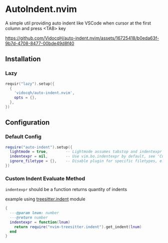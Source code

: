 # AutoIndent.nvim

A simple util providing auto indent like VSCode when cursor at the first column and press \<TAB\> key

https://github.com/VidocqH/auto-indent.nvim/assets/16725418/b0eda63f-9b7d-4708-8477-00bde49d8f40

## Installation

### Lazy

```lua
requir("lazy").setup({
  {
    'vidocqh/auto-indent.nvim',
    opts = {},
  },
})
```

## Configuration

### Default Config

```lua
require("auto-indent").setup({
  lightmode = true,        -- Lightmode assumes tabstop and indentexpr not change within buffer's lifetime
  indentexpr = nil,        -- Use vim.bo.indentexpr by default, see 'Custom Indent Evaluate Method'
  ignore_filetype = {},    -- Disable plugin for specific filetypes, e.g. ignore_filetype = { 'javascript' }
})
```

### Custom Indent Evaluate Method

`indentexpr` should be a function returns quantity of indents

example using [treesitter.indent](https://github.com/nvim-treesitter/nvim-treesitter#indentation) module

```lua
{
  ---@param lnum: number
  ---@return number
  indentexpr = function(lnum)
    return require("nvim-treesitter.indent").get_indent(lnum)
  end
}
```
